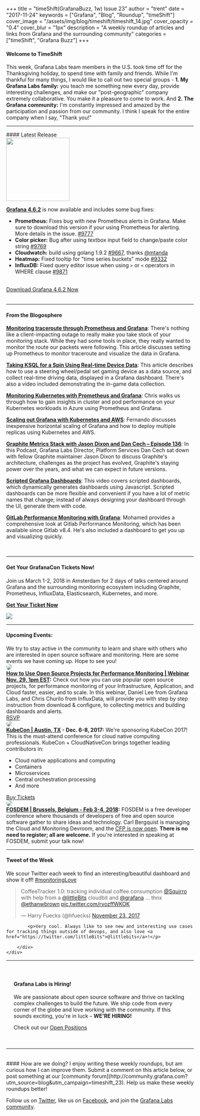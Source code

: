 +++
title = "timeShift(GrafanaBuzz, 1w) Issue 23"
author = "trent"
date = "2017-11-24"
keywords = ["Grafana", "Blog", "Roundup", "timeShift"]
cover_image = "/assets/img/blog/timeshift/timeshift_14.jpg"
cover_opacity = "0.4"
cover_blur = "1px"
description = "A weekly roundup of articles and links from Grafana and the surrounding community"
categories = ["timeShift", "Grafana Buzz"]
+++

#### Welcome to TimeShift
This week, Grafana Labs team members in the U.S. took time off for the Thanksgiving holiday, to spend time with family and friends. While I'm thankful for many things, I would like to call out two special groups - **1. My Grafana Labs family:** you teach me something new every day, provide interesting challenges, and make our "post-geographic" company extremely collaborative. You make it a pleasure to come to work. And **2. The Grafana community:** I'm constantly impressed and amazed by the participation and passion from our community. I think I speak for the entire company when I say, "Thank you!"

<hr />
#### Latest Release

<div class="row row--no-gutters blog-plugin-grid">
	<div class="col col--sm-3">
		<img src="/assets/img/blog/timeshift/grafana_release_icon.png" width="170" />
	</div>
	<div class="col col--sm-9">
		<p>
			<strong><a href="https://grafana.com/grafana/download/?utm_source=blog&utm_campaign=timeshift_23" target="_blank">Grafana 4.6.2</a></strong> is now available and includes some bug fixes:
		</p>
		<ul>
			<li><strong>Prometheus:</strong> Fixes bug with new Prometheus alerts in Grafana. Make sure to download this version if your using Prometheus for alerting. More details in the issue. <a href="https://github.com/grafana/grafana/issues/9777" target="_blank">#9777</a></li>
			<li><strong>Color picker:</strong> Bug after using textbox input field to change/paste color string <a href="https://github.com/grafana/grafana/issues/9769" target="_blank">#9769</a></li>
			<li><strong>Cloudwatch:</strong> build using golang 1.9.2 <a href="https://github.com/grafana/grafana/issues/9667" target="_blank">#9667</a>, thanks <a href="http://github.com/mtanda" target="_blank">@mtanda</a></li>
			<li><strong>Heatmap:</strong> Fixed tooltip for "time series buckets" mode <a href="https://github.com/grafana/grafana/issues/9332" target="_blank">#9332</a></li>
			<li><strong>InfluxDB:</strong> Fixed query editor issue when using <code>&gt;</code> or <code>&lt;</code> operators in WHERE clause <a href="https://github.com/grafana/grafana/issues/9871" target="_blank">#9871</a></li>
		</ul>
		<br />
		<a href="https://grafana.com/grafana/download/?utm_source=blog&utm_campaign=timeshift_23" target="_blank" class="btn btn--primary">Download Grafana 4.6.2 Now</a>
	</div>
</div>


<br />
<hr />


#### From the Blogosphere
[**Monitoring traceroute through Prometheus and Grafana**](https://m-button.blogspot.fr/2017/11/monitoring-traceroute-through.html): There's nothing like a client-impacting outage to really make you take stock of your monitoring stack. While they had some tools in place, they really wanted to monitor the route our packets were following. This article discusses setting up Prometheus to monitor traceroute and visualize the data in Grafana.

[**Taking KSQL for a Spin Using Real-time Device Data**](https://www.confluent.io/blog/taking-ksql-spin-using-real-time-device-data/): This article describes how to use a steering wheel/pedal set gaming device as a data source, and collect real-time driving data, displayed in a Grafana dashboard. There's also a video included demonstrating the in-game data collection.

[**Monitoring Kubernetes with Prometheus and Grafana**](http://blog.sluijsveld.com/23/11/2017/PrometheusMonitoring/): Chris walks us through how to gain insights in cluster and pod performance on your Kubernetes workloads in Azure using Prometheus and Grafana.

[**Scaling out Grafana with Kubernetes and AWS**](https://medium.com/@fcgravalos/scaling-out-grafana-with-kubernetes-and-aws-62745257df10): Fernando discusses inexpensive horizontal scaling of Grafana and how to deploy multiple replicas using Kubernetes and AWS.

[**Graphite Metrics Stack with Jason Dixon and Dan Cech – Episode 136**](https://www.podcastinit.com/graphite-metrics-with-jason-dixon-and-dan-cech-episode-136/): In this Podcast, Grafana Labs Director, Platform Services Dan Cech sat down with fellow Graphite maintainer Jason Dixon to discuss Graphite's architecture, challenges as the project has evolved, Graphite's staying power over the years, and what we can expect in future versions.

[**Scripted Grafana Dashboards**](https://www.youtube.com/watch?v=ztRP1CJjcWs): This video covers scripted dashboards, which dynamically generates dashboards using Javascript. Scripted dashboards can be more flexible and convenient if you have a lot of metric names that change; instead of always designing your dashboard through the UI, generate them with code.

[**GitLab Performance Monitoring with Grafana**](https://hackernoon.com/gitlab-performance-monitoring-with-grafana-a2394848d071): Mohamed provides a comprehensive look at Gitlab Performance Monitoring, which has been available since Gitlab v8.4. He's also included a dashboard to get you up and visualizing quickly.

<br />
<hr />

<div class="row row--md-gutters blog-plugin-grid">
	<div class="col col--sm-9 blog-plugin-grid__item">
		<h4>Get Your GrafanaCon Tickets Now!</h4>
		<p>
			Join us March 1-2, 2018 in Amsterdam for 2 days of talks centered around Grafana and the surrounding monitoring ecosystem including Graphite, Prometheus, InfluxData, Elasticsearch, Kubernetes, and more.
		</p>
		<p>
			<a class="btn btn--grafanacon" href="https://ti.to/grafanacon/grafanacon-eu/with/mzbin4ciuxq" target="_blank"><strong>Get Your Ticket Now</strong></a>
		</p>
	</div>
	<div class="col col--sm-3 blog-plugin-grid__item">
		<img style="border-radius: 0;" src="/assets/img/blog/timeshift/grafanacon_eu_announcement.png" />
	</div>
</div>

<hr />

<h4>Upcoming Events:</h4>
We try to stay active in the community to learn and share with others who are interested in open source software and monitoring. Here are some events we have coming up. Hope to see you!

<div class="blog-plugin">
	<div class="row row--md-gutters blog-plugin-grid">
		<div class="col col--md-3">
			<img style="border-radius: 50%;" class="large" src="/assets/img/blog/timeshift/webinar.png" />
		</div>
		<div class="col col--md-8 col--sm-offset-1">
			<strong><a href="https://register.gotowebinar.com/register/7591609206882592514?source=grafana" target="_blank">How to Use Open Source Projects for Performance Monitoring | Webinar<br />Nov. 29, 1pm EST</a>:</strong> Check out how you can use popular open source projects, for performance monitoring of your Infrastructure, Application, and Cloud faster, easier, and to scale. In this webinar, Daniel Lee from Grafana Labs, and Chris Churilo from InfluxData, will provide you with step by step instruction from download &amp; configure, to collecting  metrics and building dashboards and alerts.
			<br />
			<a href="https://register.gotowebinar.com/register/7591609206882592514?source=grafana" target="_blank" class="btn btn--outline">RSVP</a>
		</div>
	</div>
	<div class="row row--md-gutters blog-plugin-grid">
		<div class="col col--md-3">
			<img style="border-radius: 50%;" class="large" src="/assets/img/blog/kubecon.png" />
		</div>
		<div class="col col--md-8 col--sm-offset-1">
			<strong><a href="https://www.linuxfoundation.org/kubecon-cloudnativecon-north-america-l-1/" target="_blank">KubeCon | Austin, TX</a> - Dec. 6-8, 2017:</strong> We're sponsoring KubeCon 2017! This is the must-attend conference for cloud native computing professionals. KubeCon + CloudNativeCon brings together leading contributors in:
			<ul>
				<li>Cloud native applications and computing</li>
				<li>Containers</li>
				<li>Microservices</li>
				<li>Central orchestration processing</li>
				<li>And more</li>
			</ul>
			<a href="https://www.linuxfoundation.org/kubecon-cloudnativecon-north-america-l-1/" target="_blank" class="btn btn--outline">Buy Tickets</a>
		</div>
	</div>
	<div class="row row--md-gutters blog-plugin-grid">
		<div class="col col--md-3">
			<img style="border-radius: 50%;" class="large" src="/assets/img/blog/fosdem_18.png" />
		</div>
		<div class="col col--md-8 col--sm-offset-1">
			<strong><a href="https://fosdem.org/2018/schedule/track/monitoring_and_cloud/" target="_blank">FOSDEM | Brussels, Belgium - Feb 3-4, 2018</a>:</strong> FOSDEM is a free developer conference where thousands of developers of free and open source software gather to share ideas and technology. Carl Bergquist is managing the Cloud and Monitoring Devroom, and the <a href="https://docs.google.com/document/d/1X2ntRpmY58r4iwAxfjk0yhxfVYcK9Xu56qhwR4uD6Og" target="_blank">CFP is now open</a>. <strong>There is no need to register; all are welcome.</strong> If you're interested in speaking at FOSDEM, submit your talk now!
		</div>
	</div>
</div>
<hr />


<div>
	<div class="row row--md-gutters">
		<div class="col col--sm-12">
			<h4>Tweet of the Week</h4>
			We scour Twitter each week to find an interesting/beautiful dashboard and show it off! <a href="https://twitter.com/hashtag/monitoringlove?src=hash" target="_blank">#monitoringLove</a>
			<blockquote class="twitter-tweet" data-lang="en"><p lang="en" dir="ltr">CoffeeTracker 1.0: tracking individual coffee consumption <a href="https://twitter.com/Squirro?ref_src=twsrc%5Etfw">@Squirro</a> with help from a <a href="https://twitter.com/littleBits?ref_src=twsrc%5Etfw">@littleBits</a> cloudbit and <a href="https://twitter.com/grafana?ref_src=twsrc%5Etfw">@grafana</a> ... thnx <a href="https://twitter.com/ethanwbrown?ref_src=twsrc%5Etfw">@ethanwbrown</a> <a href="https://t.co/rvozffWKOK">pic.twitter.com/rvozffWKOK</a></p>&mdash; Harry Fuecks (@hfuecks) <a href="https://twitter.com/hfuecks/status/933744963866759169?ref_src=twsrc%5Etfw">November 23, 2017</a></blockquote>
			<script async src="https://platform.twitter.com/widgets.js" charset="utf-8"></script>

			<p>Very cool. Always like to see new and interesting use cases for tracking things outside of devops, and also love <a href="https://twitter.com/littleBits">@littlebits</a>!</p>

		</div>
	</div>
</div>

<hr />

<div style=" padding: 20px; background: url(/assets/img/blog/timeshift/polygon_texture_black.jpg); background-size: cover; border-radius: 4px;">
	<h4>Grafana Labs is Hiring!</h4>
	<p>We are passionate about open source software and thrive on tackling complex challenges to build the future. We ship code from every corner of the globe and love working with the community. If this sounds exciting, you're in luck – <strong>WE'RE HIRING!</strong></p>
	<p>Check out our <a class="btn btn-outline" href="https://grafana.com/about/hiring?utm_source=blog&utm_campaign=timeshift_23" target="_blank">Open Positions</a></p>
</div>


<hr />
<br />
#### How are we doing?
I enjoy writing these weekly roundups, but am curious how I can improve them. Submit a comment on this article below, or post something at our [community forum](http://community.grafana.com?utm_source=blog&utm_campaign=timeshift_23). Help us make these weekly roundups better!

Follow us on [Twitter](http://twitter.com/grafana), like us on [Facebook](http://facebook.com/grafana), and join the [Grafana Labs community](http://grafana.com/signup?utm_source=blog&utm_campaign=timeshift_23).



